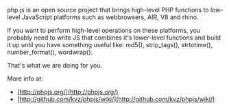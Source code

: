 php.js is an open source project that brings high-level PHP
functions to low-level JavaScript platforms such as webbrowsers,
  AIR, V8 and rhino.

If you want to perform high-level operations on these platforms,
you probably need to write JS that combines it's lower-level
functions and build it up until you have something useful like:
md5(), strip_tags(), strtotime(), number_format(), wordwrap().

That's what we are doing for you.

More info at:

- [http://phpjs.org/](http://phpjs.org/)
- [http://github.com/kvz/phpjs/wiki/](http://github.com/kvz/phpjs/wiki/)
